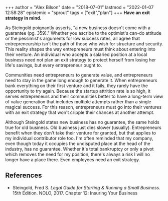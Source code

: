 +++
author = "Alex Bilson"
date = "2018-07-01"
lastmod = "2022-01-07 12:58:28"
epistemic = "sprout"
tags = ["exit","plan"]
+++
**Have an exit strategy in mind.**

As Steingold poignantly asserts, "a new business doesn't come with a guarantee (pg. 359)." Whether you ascribe to the optimist's can-do attitude or the pessimist's arguments for low success rates, all agree that entrepreneurship isn't the path of those who wish for structure and security. This reality shapes the way entrepreneurs must think about entering into their venture. An individual who accepts a salaried position at a local business need not plan an exit strategy to protect herself from losing her life's savings, but every entrepreneur ought to.

Communities need entrepreneurs to generate value, and entrepreneurs need to stay in the game long enough to generate it. When entrepreneurs bank everything on their first venture and it fails, they rarely have the opportunity to try again. Because the startup attrition rate is so high, it serves entrepreneurs and their communities better to have a long-term view of value generation that includes multiple attempts rather than a single magical success. For this reason, entrepreneurs must go into their ventures with an exit strategy that won't cripple their chances at another attempt.

Although Steingold states new business has no guarantee, the same holds true for old business. Old business just dies slower (usually). Entrepreneurs benefit when they don't take their venture for granted, but that applies to my individual contributor role too. I'm often reminded that my company, even though today it occupies the undisputed place at the head of the industry, has no guarantee. Whether it's total bankruptcy or only a pivot which removes the need for my position, there's always a risk I will no longer have a place there. Even employees need an exit strategy.

## References

- Steingold, Fred S. _Legal Guide for Starting & Running a Small Business._ 15th Edition. NOLO, 2017. Chapter 12: Insuring Your Business
